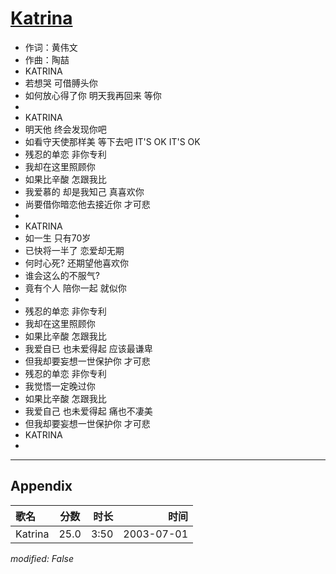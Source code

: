 # [Katrina](https://music.163.com/song?id=66790)

* 作词：黄伟文
* 作曲：陶喆
* KATRINA
* 若想哭 可借膊头你
* 如何放心得了你 明天我再回来 等你
* 
* KATRINA
* 明天他 终会发现你吧
* 如看守天使那样美 等下去吧 IT'S OK IT'S OK
* 残忍的单恋 非你专利
* 我却在这里照顾你
* 如果比辛酸 怎跟我比
* 我爱慕的 却是我知己 真喜欢你
* 尚要借你暗恋他去接近你 才可悲
* 
* KATRINA
* 如一生 只有70岁
* 已快将一半了 恋爱却无期
* 何时心死? 还期望他喜欢你
* 谁会这么的不服气?
* 竟有个人 陪你一起 就似你
* 
* 残忍的单恋 非你专利
* 我却在这里照顾你
* 如果比辛酸 怎跟我比
* 我爱自已 也未爱得起 应该最谦卑
* 但我却要妄想一世保护你 才可悲
* 残忍的单恋 非你专利
* 我觉悟一定晚过你
* 如果比辛酸 怎跟我比
* 我爱自己 也未爱得起 痛也不凄美
* 但我却要妄想一世保护你 才可悲
* KATRINA
* 


---

## Appendix

|歌名|分数|时长|时间|
|:---|:---:|---:|---:|
|Katrina|25.0|3:50|2003-07-01

*modified: False*